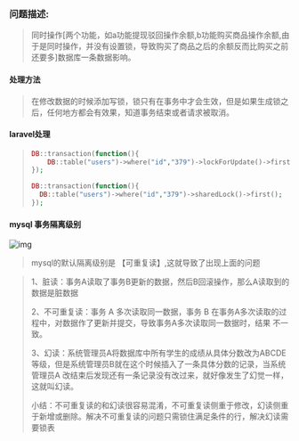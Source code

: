 ### 问题描述:

>同时操作[两个功能，如a功能提现驳回操作余额,b功能购买商品操作余额,由于是同时操作，并没有设置锁，导致购买了商品之后的余额反而比购买之前还要多]数据库一条数据影响。

#### 处理方法

> 在修改数据的时候添加写锁，锁只有在事务中才会生效，但是如果生成锁之后，任何地方都会有效果，知道事务结束或者请求被取消。

#### laravel处理

> ```php
> DB::transaction(function(){
>     DB::table("users")->where("id","379")->lockForUpdate()->first(); //这里是添加写锁
> });
> 
> DB::transaction(function(){
> 	DB::table("users")->where("id","379")->sharedLock()->first();  //这里是添加读锁
> });
> ```

#### mysql 事务隔离级别

![img](https://img-blog.csdn.net/20180222160026154)

> mysql的默认隔离级别是 【可重复读】,这就导致了出现上面的问题

> 1、脏读：事务A读取了事务B更新的数据，然后B回滚操作，那么A读取到的数据是脏数据
>
> 2、不可重复读：事务 A 多次读取同一数据，事务 B 在事务A多次读取的过程中，对数据作了更新并提交，导致事务A多次读取同一数据时，结果 不一致。
>
> 3、幻读：系统管理员A将数据库中所有学生的成绩从具体分数改为ABCDE等级，但是系统管理员B就在这个时候插入了一条具体分数的记录，当系统管理员A   	改结束后发现还有一条记录没有改过来，就好像发生了幻觉一样，这就叫幻读。
>
> 小结：不可重复读的和幻读很容易混淆，不可重复读侧重于修改，幻读侧重于新增或删除。解决不可重复读的问题只需锁住满足条件的行，解决幻读需要锁表